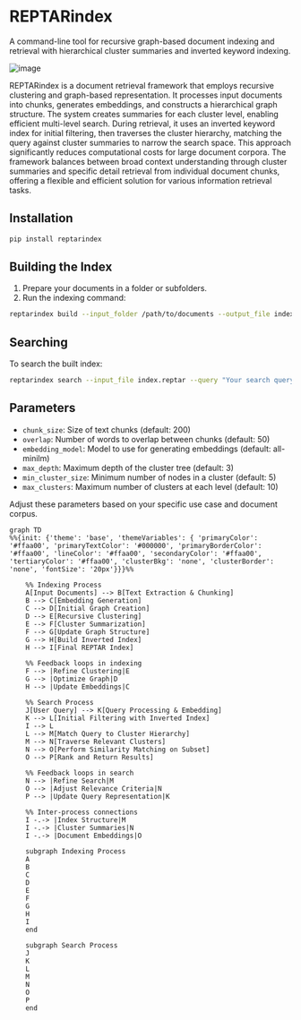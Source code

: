 # REPTARindex
A command-line tool for recursive graph-based document indexing and retrieval with hierarchical cluster summaries and inverted keyword indexing.

![image](https://github.com/user-attachments/assets/bc765132-3334-43ee-a812-9aa687d42a5c)

REPTARindex is a document retrieval framework that employs recursive clustering and graph-based representation. It processes input documents into chunks, generates embeddings, and constructs a hierarchical graph structure. The system creates summaries for each cluster level, enabling efficient multi-level search. During retrieval, it uses an inverted keyword index for initial filtering, then traverses the cluster hierarchy, matching the query against cluster summaries to narrow the search space. This approach significantly reduces computational costs for large document corpora. The framework balances between broad context understanding through cluster summaries and specific detail retrieval from individual document chunks, offering a flexible and efficient solution for various information retrieval tasks.

## Installation

```bash
pip install reptarindex
```

## Building the Index

1. Prepare your documents in a folder or subfolders.
2. Run the indexing command:

```bash
reptarindex build --input_folder /path/to/documents --output_file index.reptar --chunk_size 200 --overlap 50 --embedding_model all-minilm --max_depth 3 --min_cluster_size 5 --max_clusters 10
```

## Searching

To search the built index:

```bash
reptarindex search --input_file index.reptar --query "Your search query here" --output_file results.json
```

## Parameters

- `chunk_size`: Size of text chunks (default: 200)
- `overlap`: Number of words to overlap between chunks (default: 50)
- `embedding_model`: Model to use for generating embeddings (default: all-minilm)
- `max_depth`: Maximum depth of the cluster tree (default: 3)
- `min_cluster_size`: Minimum number of nodes in a cluster (default: 5)
- `max_clusters`: Maximum number of clusters at each level (default: 10)

Adjust these parameters based on your specific use case and document corpus.

```mermaid
graph TD
%%{init: {'theme': 'base', 'themeVariables': { 'primaryColor': '#ffaa00', 'primaryTextColor': '#000000', 'primaryBorderColor': '#ffaa00', 'lineColor': '#ffaa00', 'secondaryColor': '#ffaa00', 'tertiaryColor': '#ffaa00', 'clusterBkg': 'none', 'clusterBorder': 'none', 'fontSize': '20px'}}}%%

    %% Indexing Process
    A[Input Documents] --> B[Text Extraction & Chunking]
    B --> C[Embedding Generation]
    C --> D[Initial Graph Creation]
    D --> E[Recursive Clustering]
    E --> F[Cluster Summarization]
    F --> G[Update Graph Structure]
    G --> H[Build Inverted Index]
    H --> I[Final REPTAR Index]

    %% Feedback loops in indexing
    F --> |Refine Clustering|E
    G --> |Optimize Graph|D
    H --> |Update Embeddings|C

    %% Search Process
    J[User Query] --> K[Query Processing & Embedding]
    K --> L[Initial Filtering with Inverted Index]
    I --> L
    L --> M[Match Query to Cluster Hierarchy]
    M --> N[Traverse Relevant Clusters]
    N --> O[Perform Similarity Matching on Subset]
    O --> P[Rank and Return Results]

    %% Feedback loops in search
    N --> |Refine Search|M
    O --> |Adjust Relevance Criteria|N
    P --> |Update Query Representation|K

    %% Inter-process connections
    I -.-> |Index Structure|M
    I -.-> |Cluster Summaries|N
    I -.-> |Document Embeddings|O

    subgraph Indexing Process
    A
    B
    C
    D
    E
    F
    G
    H
    I
    end

    subgraph Search Process
    J
    K
    L
    M
    N
    O
    P
    end

```
